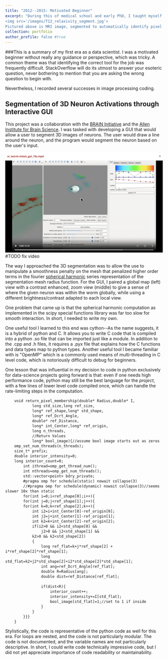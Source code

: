 ```yaml
---
title: "2012--2015: Motivated Beginner"  
excerpt: "During this of medical school and early PhD, I taught myself to be proficient python and c++ coding and contributed to several image processing projects.
<img src='/images/T12_relaxivity_segment.jpg'>
Pictured above is MRI image, segmented to automatically identify pixel intensities that reflect the dependence of contrast-agent on T12 relaxation times."
collection: portfolio
author_profile: false #true
---
```


###This is a summary of my first era as a data scientist. 
I was a motivated beginner without really any guidance or perspective, which was tricky. A common theme was that identifying the correct tool for the job was frequently difficult. StackOverflow will do its utmost to answer your esoteric question, never bothering to mention that you are asking the wrong question to begin with. 

Nevertheless, I recorded several successes in image processing coding. 

## Segmentation of 3D Neuron Activations through Interactive GUI

This project was a collaboration with the [BRAIN Initiative](https://www.braininitiative.org/) and the [Allen Institute for Brain Science](https://alleninstitute.org/). I was tasked with developing a GUI that would allow a user to segment 3D images of neurons. The user would draw a line around the neuron, and the program would segment the neuron based on the user's input.

<!-- [gui video](sr_worm-vision_gui_15s.mov) -->
<!-- [gui video](sr_worm-vision_gui_15s.mp4)  -->
<!-- TODO replace with video -->

<img src='/images/ss-1_worm-vision_gui_15s.png'>
<!-- -----------------------
<video> <source="/images/sr_worm-vision_gui_15s.mp4" type="video/mp4">
</video> --> #TODO fix video

The way I approached the 3D segmentation was to allow the use to manipulate a smoothness penalty on the mesh that penalized higher order terms in the fourier [spherical harmonic](https://en.wikipedia.org/wiki/Spherical_harmonics) series representation of the segmentation mesh radius function. For the GUI, I paired a global map (left) view with a contrast enhanced, zoom view (middle) to give a sense of where the given neuron was within the worm globally, while using a different brightness/contrast adapted to each local view.

One problem that came up is that the spherical harmonic computation as implemented in the scipy special functions library was far too slow for smooth interaction. In short, I needed to write my own. 

One useful tool I learned to this end was cython--As the name suggests, it is a hybrid of python and C. It allows you to write C code that is compiled into a python .so file that can be imported just like a module. In addition to the .cpp and .h files, it requires a .pyx file that explains how the C functions and data types map to python types. Another useful tool I became familiar with is "OpenMP" which is a commonly used means of multi-threading in C level code, which is notoriously difficult to debug for beginners.

One lesson that was influential in my decision to code in python exclusively for data-science projects going forward is that: even if one needs high performance code, python may still be the best language for the *project*, with a few lines of lower level code compiled once, which can handle the rate-limiting steps in the computation.

```
    void return_pixel_membership(double* Radius,double* I,
            long std_size,long ref_size,
            long* ref_shape,long* std_shape,
            long* ref_Dcrt_Angle,
            double* ref_Distance,
            long* int_Center,long* ref_origin,
            long n_threads,
            //Return Values
            long* bool_image){//assume bool image starts out as zeros
    omp_set_num_threads(n_threads);
    size_t* prefix;
    double interior_intensity=0;
    long interior_count=0;
        int ithread=omp_get_thread_num();
        int nthreads=omp_get_num_threads();
        std::vector<point> bdry_private;
        #pragma omp for schedule(static) nowait collapse(3)
        //#pragma omp for schedule(dynamic) nowait collapse(3)//seems slower 10x than static
        for(int i=0;i<ref_shape[0];i++){
        for(int j=0;j<ref_shape[1];j++){
        for(int k=0;k<ref_shape[2];k++){
            int i2=i+int_Center[0]-ref_origin[0];
            int j2=j+int_Center[1]-ref_origin[1];
            int k2=k+int_Center[2]-ref_origin[2];
            if(i2>0 && i2<std_shape[0] &&
                j2>0 && j2<std_shape[1] &&
            k2>0 && k2<std_shape[2])
            {
                long ref_flat=k+j*ref_shape[2] + i*ref_shape[2]*ref_shape[1];		
                long std_flat=k2+j2*std_shape[2]+i2*std_shape[2]*std_shape[1];
                int ang=ref_Dcrt_Angle[ref_flat];
                double R=Radius[ang];
                double dist=ref_Distance[ref_flat];
                
                if(dist<R){
                    interior_count++;
                    interior_intensity+=I[std_flat];
                    bool_image[std_flat]=1;//set to 1 if inside
                }
            }
        }}}
    }
```

Stylistically, the code is representative of the python code as well for this era. For loops are nested, and the code is not particularly modular. The code is not documented, and the variable names are not particularly descriptive. In short, I could write code technically impressive code, but I did not yet appreciate importance of code readability or maintainability.


